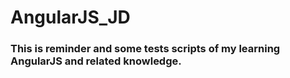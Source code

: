 AngularJS_JD
============

### This is reminder and some tests scripts of my learning AngularJS and related knowledge.
